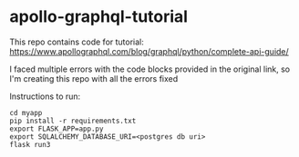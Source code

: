 # apollo-graphql-tutorial

This repo contains code for tutorial: https://www.apollographql.com/blog/graphql/python/complete-api-guide/  


I faced multiple errors with the code blocks provided in the original link, so I'm creating this repo with all
the errors fixed

Instructions to run:  
```
cd myapp  
pip install -r requirements.txt  
export FLASK_APP=app.py  
export SQLALCHEMY_DATABASE_URI=<postgres db uri>
flask run3  
```